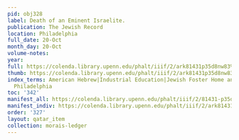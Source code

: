 ```yaml
---
pid: obj328
label: Death of an Eminent Israelite.
publication: The Jewish Record
location: Philadelphia
full_date: 20-Oct
month_day: 20-Oct
volume-notes:
year:
full: https://colenda.library.upenn.edu/phalt/iiif/2/ark81431p35d8nw83%2FSHA256E-s7311387--e4ad4361a8eea8edf751bd6a7f6f437180506e011ab418c9ee4e7055b0c0d4d8.jpeg/full/3500,/0/default.jpg
thumb: https://colenda.library.upenn.edu/phalt/iiif/2/ark81431p35d8nw83%2FSHA256E-s7311387--e4ad4361a8eea8edf751bd6a7f6f437180506e011ab418c9ee4e7055b0c0d4d8.jpeg/full/!200,200/0/default.jpg
index_terms: American Hebrew|Industrial Education|Jewish Foster Home and Orphan Asylum,
  Philadelphia
toc: '342'
manifest_all: https://colenda.library.upenn.edu/phalt/iiif/2/81431-p35d8nw83/manifest
manifest_indiv: https://colenda.library.upenn.edu/phalt/iiif/2/ark81431p35d8nw83%2FSHA256E-s7311387--e4ad4361a8eea8edf751bd6a7f6f437180506e011ab418c9ee4e7055b0c0d4d8.jpeg
order: '327'
layout: qatar_item
collection: morais-ledger
---
```


